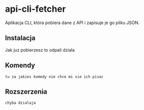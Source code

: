# api-cli-fetcher
Aplikacja CLI, która pobiera dane z API i zapisuje je go pliku JSON.
## Instalacja 
Jak juz pobierzesz to odpali dziala

## Komendy
	tu sa jakies komedy nie chce mi sie ich pisac
## Rozszerzenia 
	chyba dzialaja

